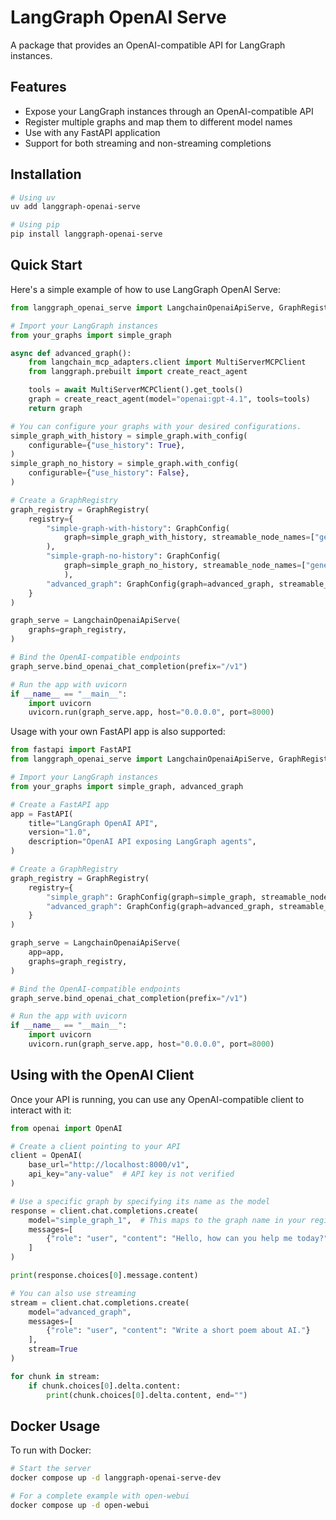 # LangGraph OpenAI Serve

A package that provides an OpenAI-compatible API for LangGraph instances.

## Features

- Expose your LangGraph instances through an OpenAI-compatible API
- Register multiple graphs and map them to different model names
- Use with any FastAPI application
- Support for both streaming and non-streaming completions

## Installation

```bash
# Using uv
uv add langgraph-openai-serve

# Using pip
pip install langgraph-openai-serve
```

## Quick Start

Here's a simple example of how to use LangGraph OpenAI Serve:

```python
from langgraph_openai_serve import LangchainOpenaiApiServe, GraphRegistry, GraphConfig

# Import your LangGraph instances
from your_graphs import simple_graph

async def advanced_graph():
    from langchain_mcp_adapters.client import MultiServerMCPClient
    from langgraph.prebuilt import create_react_agent

    tools = await MultiServerMCPClient().get_tools()
    graph = create_react_agent(model="openai:gpt-4.1", tools=tools)
    return graph

# You can configure your graphs with your desired configurations.
simple_graph_with_history = simple_graph.with_config(
    configurable={"use_history": True},
)
simple_graph_no_history = simple_graph.with_config(
    configurable={"use_history": False},
)

# Create a GraphRegistry
graph_registry = GraphRegistry(
    registry={
        "simple-graph-with-history": GraphConfig(
            graph=simple_graph_with_history, streamable_node_names=["generate"]
        ),
        "simple-graph-no-history": GraphConfig(
            graph=simple_graph_no_history, streamable_node_names=["generate"]
            ),
        "advanced_graph": GraphConfig(graph=advanced_graph, streamable_node_names=["generate"])
    }
)

graph_serve = LangchainOpenaiApiServe(
    graphs=graph_registry,
)

# Bind the OpenAI-compatible endpoints
graph_serve.bind_openai_chat_completion(prefix="/v1")

# Run the app with uvicorn
if __name__ == "__main__":
    import uvicorn
    uvicorn.run(graph_serve.app, host="0.0.0.0", port=8000)
```

Usage with your own FastAPI app is also supported:

```python
from fastapi import FastAPI
from langgraph_openai_serve import LangchainOpenaiApiServe, GraphRegistry, GraphConfig

# Import your LangGraph instances
from your_graphs import simple_graph, advanced_graph

# Create a FastAPI app
app = FastAPI(
    title="LangGraph OpenAI API",
    version="1.0",
    description="OpenAI API exposing LangGraph agents",
)

# Create a GraphRegistry
graph_registry = GraphRegistry(
    registry={
        "simple_graph": GraphConfig(graph=simple_graph, streamable_node_names=["generate"]),
        "advanced_graph": GraphConfig(graph=advanced_graph, streamable_node_names=["generate"])
    }
)

graph_serve = LangchainOpenaiApiServe(
    app=app,
    graphs=graph_registry,
)

# Bind the OpenAI-compatible endpoints
graph_serve.bind_openai_chat_completion(prefix="/v1")

# Run the app with uvicorn
if __name__ == "__main__":
    import uvicorn
    uvicorn.run(graph_serve.app, host="0.0.0.0", port=8000)
```

## Using with the OpenAI Client

Once your API is running, you can use any OpenAI-compatible client to interact with it:

```python
from openai import OpenAI

# Create a client pointing to your API
client = OpenAI(
    base_url="http://localhost:8000/v1",
    api_key="any-value"  # API key is not verified
)

# Use a specific graph by specifying its name as the model
response = client.chat.completions.create(
    model="simple_graph_1",  # This maps to the graph name in your registry
    messages=[
        {"role": "user", "content": "Hello, how can you help me today?"}
    ]
)

print(response.choices[0].message.content)

# You can also use streaming
stream = client.chat.completions.create(
    model="advanced_graph",
    messages=[
        {"role": "user", "content": "Write a short poem about AI."}
    ],
    stream=True
)

for chunk in stream:
    if chunk.choices[0].delta.content:
        print(chunk.choices[0].delta.content, end="")
```

## Docker Usage

To run with Docker:

```bash
# Start the server
docker compose up -d langgraph-openai-serve-dev

# For a complete example with open-webui
docker compose up -d open-webui
```
